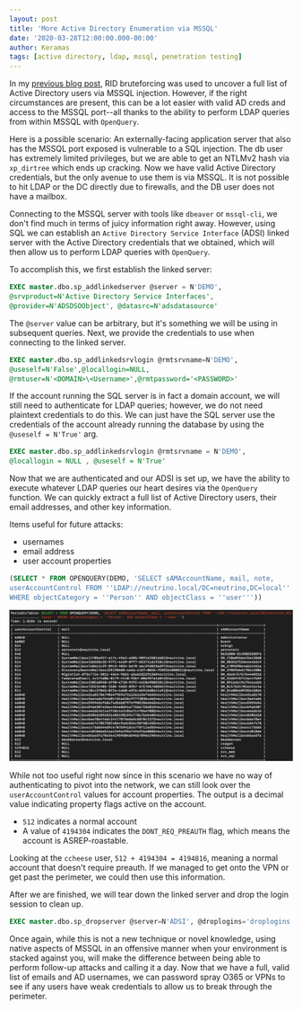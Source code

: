 ```yaml
---
layout: post
title: 'More Active Directory Enumeration via MSSQL'
date: '2020-03-28T12:00:00.000-00:00'
author: Keramas
tags: [active directory, ldap, mssql, penetration testing]
---
```


In my [previous blog post](https://keramas.github.io/2020/03/22/mssql-ad-enumeration.html), RID bruteforcing was used to uncover a full list of Active Directory users via MSSQL injection. However, if the right circumstances are present, this can be a lot easier with valid AD creds and access to the MSSQL port--all thanks to the ability to perform LDAP queries from within MSSQL with `OpenQuery`. 

Here is a possible scenario: An externally-facing application server that also has the MSSQL port exposed is vulnerable to a SQL injection. The db user has extremely limited privileges, but we are able to get an NTLMv2 hash via `xp_dirtree` which ends up cracking.
Now we have valid Active Directory credentials, but the only avenue to use them is via MSSQL. It is not possible to hit LDAP or the DC directly due to firewalls, and the DB user does not have a mailbox.

Connecting to the MSSQL server with tools like `dbeaver` or `mssql-cli`, we don't find much in terms of juicy information right away. However, using SQL we can establish an `Active Directory Service Interface` (ADSI) linked server with the Active Directory credentials that we obtained, which will then allow us to perform LDAP queries with `OpenQuery`.

To accomplish this, we first establish the linked server:

```sql
EXEC master.dbo.sp_addlinkedserver @server = N'DEMO', 
@srvproduct=N'Active Directory Service Interfaces', 
@provider=N'ADSDSOObject', @datasrc=N'adsdatasource'
```

The `@server` value can be arbitrary, but it's something we will be using in subsequent queries. Next, we provide the credentials to use when connecting to the linked server.

```sql
EXEC master.dbo.sp_addlinkedsrvlogin @rmtsrvname=N'DEMO',
@useself=N'False',@locallogin=NULL,
@rmtuser=N'<DOMAIN>\<Username>',@rmtpassword='<PASSWORD>'
```

If the account running the SQL server is in fact a domain account, we will still need to authenticate for LDAP queries; however, we do not need plaintext credentials to do this. We can just have the SQL server use the credentials of the account already running the database by using the `@useself = N'True'` arg.

```sql
EXEC master.dbo.sp_addlinkedsrvlogin @rmtsrvname = N'DEMO', 
@locallogin = NULL , @useself = N'True'
```

Now that we are authenticated and our ADSI is set up, we have the ability to execute whatever LDAP queries our heart desires via the `OpenQuery` function. We can quickly extract a full list of Active Directory users, their email addresses, and other key information.

Items useful for future attacks:
- usernames
- email address
- user account properties 

```sql
(SELECT * FROM OPENQUERY(DEMO, 'SELECT sAMAccountName, mail, note, 
userAccountControl FROM ''LDAP://neutrino.local/DC=neutrino,DC=local'' 
WHERE objectCategory = ''Person'' AND objectClass = ''user'''))
```

<img src="/assets/images/ldap_mssql_dump.png" border="1">

While not too useful right now since in this scenario we have no way of authenticating to pivot into the network, we can still look over the `userAccountControl` values for account properties. The output is a decimal value indicating property flags active on the account. 

- `512` indicates a normal account
- A value of `4194304` indicates the `DONT_REQ_PREAUTH` flag, which means the account is ASREP-roastable.

Looking at the `ccheese` user, `512 + 4194304 = 4194816`, meaning a normal account that doesn't require preauth. If we managed to get onto the VPN or get past the perimeter, we could then use this information. 

After we are finished, we will tear down the linked server and drop the login session to clean up.
```sql
EXEC master.dbo.sp_dropserver @server=N'ADSI', @droplogins='droplogins'
```

Once again, while this is not a new technique or novel knowledge, using native aspects of MSSQL in an offensive manner when your environment is stacked against you, will make the difference between being able to perform follow-up attacks and calling it a day. Now that we have a full, valid list of emails and AD usernames, we can password spray O365 or VPNs to see if any users have weak credentials to allow us to break through the perimeter. 

